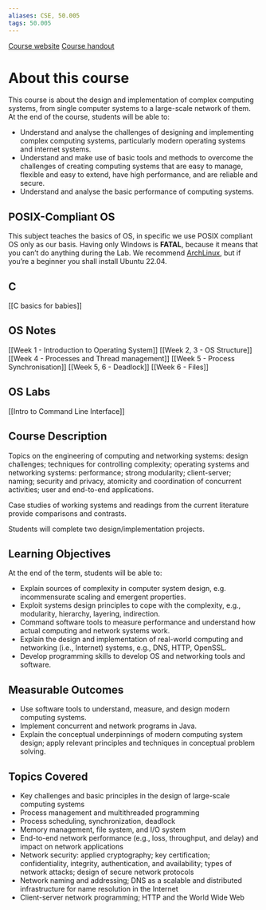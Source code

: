 ```yaml
---
aliases: CSE, 50.005
tags: 50.005
---
```

[Course website](https://natalieagus.github.io/50005/)
[Course handout](https://docs.google.com/document/d/14_ank9Wv9cwpJBbbLte_xMPsfX9Uz9-kTb9iloLAuyI/edit#)
# About this course
This course is about the design and implementation of complex computing systems, from single computer systems to a large-scale network of them. At the end of the course, students will be able to:
- Understand and analyse the challenges of designing and implementing complex computing systems, particularly modern operating systems and internet systems.
- Understand and make use of basic tools and methods to overcome the challenges of creating computing systems that are easy to manage, flexible and easy to extend, have high performance, and are reliable and secure.
- Understand and analyse the basic performance of computing systems.

## POSIX-Compliant OS
This subject teaches the basics of OS, in specific we use POSIX compliant OS only as our basis. Having only Windows is **FATAL**, because it means that you can’t do anything during the Lab. We recommend [ArchLinux](https://archlinux.org), but if you’re a beginner you shall install Ubuntu 22.04.

## C
[[C basics for babies]]

## OS Notes
[[Week 1 - Introduction to Operating System]]
[[Week 2, 3 - OS Structure]]
[[Week 4 - Processes and Thread management]]
[[Week 5 - Process Synchronisation]]
[[Week 5, 6 - Deadlock]]
[[Week 6 - Files]]

## OS Labs
[[Intro to Command Line Interface]]


## Course Description
Topics on the engineering of computing and networking systems: design challenges; techniques for controlling complexity; operating systems and networking systems: performance; strong modularity; client-server; naming; security and privacy, atomicity and coordination of concurrent activities; user and end-to-end applications.

Case studies of working systems and readings from the current literature provide comparisons and contrasts.

Students will complete two design/implementation projects.

## Learning Objectives
At the end of the term, students will be able to:
-   Explain sources of complexity in computer system design, e.g. incommensurate scaling and emergent properties.
-   Exploit systems design principles to cope with the complexity, e.g., modularity, hierarchy, layering, indirection.
-   Command software tools to measure performance and understand how actual computing and network systems work.
-   Explain the design and implementation of real-world computing and networking (i.e., Internet) systems, e.g., DNS, HTTP, OpenSSL.
-   Develop programming skills to develop OS and networking tools and software.

## Measurable Outcomes
-   Use software tools to understand, measure, and design modern computing systems.
-   Implement concurrent and network programs in Java.
-   Explain the conceptual underpinnings of modern computing system design; apply relevant principles and techniques in conceptual problem solving.

## Topics Covered
-   Key challenges and basic principles in the design of large-scale computing systems
-   Process management and multithreaded programming
-   Process scheduling, synchronization, deadlock
-   Memory management, file system, and I/O system
-   End-to-end network performance (e.g., loss, throughput, and delay) and impact on network applications
-   Network security: applied cryptography; key certification; confidentiality, integrity, authentication, and availability; types of network attacks; design of secure network protocols
-   Network naming and addressing; DNS as a scalable and distributed infrastructure for name resolution in the Internet
-   Client-server network programming; HTTP and the World Wide Web